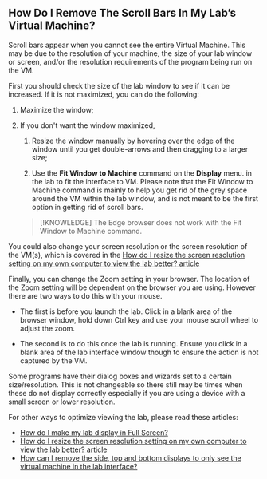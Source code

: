 ## How Do I Remove The Scroll Bars In My Lab’s Virtual Machine?

Scroll bars appear when you cannot see the entire Virtual Machine. This may be due to the resolution of your machine, the size of your lab window or screen, and/or the resolution requirements of the program being run on the VM.

First you should check the size of the lab window to see if it can be increased. If it is not maximized, you can do the following:

1. Maximize the window;

1. If you don't want the window maximized,

    1. Resize the window manually by hovering over the edge of the window until you get double-arrows and then dragging to a larger size;

    1. Use the **Fit Window to Machine** command on the **Display** menu. in the lab to fit the interface to VM. Please note that the Fit Window to Machine command is mainly to help you get rid of the grey space around the VM within the lab window, and is not meant to be the first option in getting rid of scroll bars. 
    
    >[!KNOWLEDGE] The Edge browser does not work with the Fit Window to Machine command.

You could also change your screen resolution or the screen resolution of the VM(s), which is covered in the [How do I resize the screen resolution setting on my own computer to view the lab better? article](how-do-i-resize-the-screen-resolution-setting-on-my-own-computer-to-view-the-lab-better.md)

Finally, you can change the Zoom setting in your browser. The location of the Zoom setting will be dependent on the browser you are using. However there are two ways to do this with your mouse. 

- The first is before you launch the lab. Click in a blank area of the browser window, hold down Ctrl key and use your mouse scroll wheel to adjust the zoom. 
    
- The second is to do this once the lab is running. Ensure you click in a blank area of the lab interface window though to ensure the action is not captured by the VM.

Some programs have their dialog boxes and wizards set to a certain size/resolution. This is not changeable so there still may be times when these do not display correctly especially if you are using a device with a small screen or lower resolution.

For other ways to optimize viewing the lab, please read these articles:

- [How do I make my lab display in Full Screen?](how-do-i-make-my-lab-display-in-full-screen.md)
- [How do I resize the screen resolution setting on my own computer to view the lab better? article](how-do-i-resize-the-screen-resolution-setting-on-my-own-computer-to-view-the-lab-better.md)
- [How can I remove the side, top and bottom displays to only see the virtual machine in the lab interface?](how-can-i-remove-the-side-top-and-bottom-displays-to-only-see-the-virtual-machine-in-the-lab-interface.md)